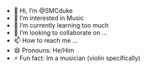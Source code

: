 - 👋 Hi, I’m @SMCduke
- 👀 I’m interested in Music
- 🌱 I’m currently learning too much
- 💞️ I’m looking to collaborate on ...
- 📫 How to reach me ...
- 😄 Pronouns: He/Him
- ⚡ Fun fact: Im a musician (violin specifically)

<!---
SMCduke/SMCduke is a ✨ special ✨ repository because its `README.md` (this file) appears on your GitHub profile.
You can click the Preview link to take a look at your changes.
--->

